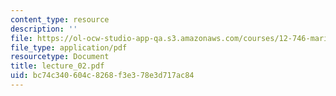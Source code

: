 ```yaml
---
content_type: resource
description: ''
file: https://ol-ocw-studio-app-qa.s3.amazonaws.com/courses/12-746-marine-organic-geochemistry-spring-2005/bc74c340604c8268f3e378e3d717ac84_lecture_02.pdf
file_type: application/pdf
resourcetype: Document
title: lecture_02.pdf
uid: bc74c340-604c-8268-f3e3-78e3d717ac84
---
```


